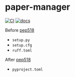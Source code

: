 # paper-manager

[![CI](https://github.com/yu9824/paper-manager/actions/workflows/CI.yaml/badge.svg)](https://github.com/yu9824/paper-manager/actions/workflows/CI.yaml)
[![docs](https://github.com/yu9824/paper-manager/actions/workflows/docs.yaml/badge.svg)](https://github.com/yu9824/paper-manager/actions/workflows/docs.yaml)
<!--
[![python_badge](https://img.shields.io/pypi/pyversions/paper-manager)](https://pypi.org/project/paper-manager/)
[![license_badge](https://img.shields.io/pypi/l/paper-manager)](https://pypi.org/project/paper-manager/)
[![PyPI version](https://badge.fury.io/py/paper-manager.svg)](https://pypi.org/project/paper-manager/)
[![Downloads](https://static.pepy.tech/badge/paper-manager)](https://pepy.tech/project/paper-manager)

[![Conda Version](https://img.shields.io/conda/vn/conda-forge/paper-manager.svg)](https://anaconda.org/conda-forge/paper-manager)
[![Conda Platforms](https://img.shields.io/conda/pn/conda-forge/paper-manager.svg)](https://anaconda.org/conda-forge/paper-manager)
-->

Before [pep518](https://peps.python.org/pep-0518/)
- `setup.py`
- `setup.cfg`
- `ruff.toml`

After [pep518](https://peps.python.org/pep-0518/)
- `pyproject.toml`
